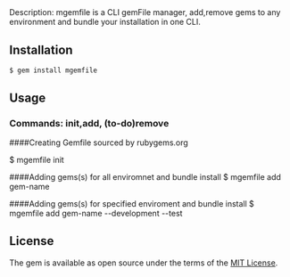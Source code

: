 ##
Description: mgemfile is a CLI gemFile manager, add,remove gems to any environment and bundle your installation in one CLI.
## Installation
    $ gem install mgemfile

## Usage


### Commands: init,add, (to-do)remove


####Creating Gemfile sourced by rubygems.org

$ mgemfile init

####Adding gems(s) for all enviromnet and bundle install
   $ mgemfile add gem-name 

####Adding gems(s) for specified enviroment and bundle install
   $ mgemfile add gem-name --development --test

## License
The gem is available as open source under the terms of the [MIT License](http://opensource.org/licenses/MIT).

